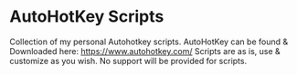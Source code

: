 # AutoHotKey Scripts
Collection of my personal Autohotkey scripts.
AutoHotKey can be found & Downloaded here: https://www.autohotkey.com/
Scripts are as is, use & customize as you wish. No support will be provided for scripts.
